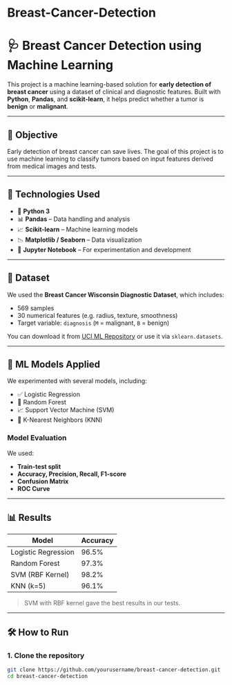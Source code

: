 # Breast-Cancer-Detection
# 🩺 Breast Cancer Detection using Machine Learning

This project is a machine learning-based solution for **early detection of breast cancer** using a dataset of clinical and diagnostic features. Built with **Python**, **Pandas**, and **scikit-learn**, it helps predict whether a tumor is **benign** or **malignant**.

---

## 🎯 Objective

Early detection of breast cancer can save lives. The goal of this project is to use machine learning to classify tumors based on input features derived from medical images and tests.

---

## 🧰 Technologies Used

- 🐍 **Python 3**
- 📊 **Pandas** – Data handling and analysis
- 📈 **Scikit-learn** – Machine learning models
- 📉 **Matplotlib / Seaborn** – Data visualization
- 🧪 **Jupyter Notebook** – For experimentation and development

---

## 📂 Dataset

We used the **Breast Cancer Wisconsin Diagnostic Dataset**, which includes:

- 569 samples
- 30 numerical features (e.g. radius, texture, smoothness)
- Target variable: `diagnosis` (`M` = malignant, `B` = benign)

You can download it from [UCI ML Repository](https://archive.ics.uci.edu/ml/datasets/Breast+Cancer+Wisconsin+(Diagnostic)) or use it via `sklearn.datasets`.

---

## 🧠 ML Models Applied

We experimented with several models, including:

- ✅ Logistic Regression
- 🌲 Random Forest
- 📈 Support Vector Machine (SVM)
- 🧠 K-Nearest Neighbors (KNN)

### Model Evaluation

We used:
- **Train-test split**
- **Accuracy, Precision, Recall, F1-score**
- **Confusion Matrix**
- **ROC Curve**

---

## 📊 Results

| Model                | Accuracy |
|---------------------|----------|
| Logistic Regression | 96.5%    |
| Random Forest       | 97.3%    |
| SVM (RBF Kernel)    | 98.2%    |
| KNN (k=5)           | 96.1%    |

> SVM with RBF kernel gave the best results in our tests.

---

## 🛠 How to Run

### 1. Clone the repository

```bash
git clone https://github.com/yourusername/breast-cancer-detection.git
cd breast-cancer-detection
